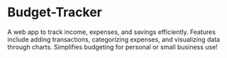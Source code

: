 # Budget-Tracker
A web app to track income, expenses, and savings efficiently. Features include adding transactions, categorizing expenses, and visualizing data through charts. Simplifies budgeting for personal or small business use!

